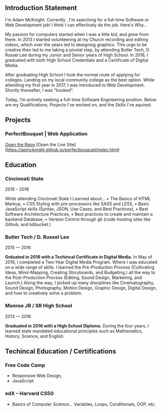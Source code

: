 ## Introduction Statement
I'm Adam McKnight. Currently , I'm searching for a full-time Software or Web Development job! I think I can effectively do the job. Here's Why...

My passion for computers started when I was a little kid, and grew from there. In 2013 I started volunteering at my Church recording and editing videos, which over the years led to designing graphics. This urge to be creative then led to me taking a pivotal step, by attending Butler Tech, D. Russel Lee during my Junior and Senior years of High School. In 2016, I graduated with both High School Credentials and a Certificate of Digital Media.

After graduating High School I took the normal route of applying for colleges. Landing on my local community college as the best option. While attending my first year in 2017, I was introduced to Web Development. Shortly thereafter, I was “hooked”.

Today, I’m actively seeking a full-time Software Engineering position. Below are my Qualifications, Projects I've worked on, and the Skills I've aquired.


## Projects

### PerfectBouquet | Web Application
[Open the Repo](https://github.com/apmcknight/perfectbouquet)
[Open the Live Site] (https://apmcknight.github.io/perfectbouquet/index.html)

## Education

### Cincinnati State
2016 – 2018

While attending Cincinnati State I Learned about...
• The Basics of HTML Markup,
• CSS Styling with pre-processors like SASS and LESS,
• Basic JavaScript skills (Syntax, JSON, Use Cases, and Best Practices),
• Best Software Architecture Practices,
• Best practices to create and maintain a backend Database,
• Version Control through git (code-hosting sites like Github, and bitbucket.)

### Butler Tech / D. Russel Lee
2015 — 2016

**Grduated in 2016 with a Techincal Certificate in Digital Media.**
In May of 2016, I completed a Two-Year Digital Media Program. Where I was educated on a wide range of skills. I learned the Pre-Production Process (Cultivating Ideas, Mind-Mapping, Creating Storyboards, and Budgeting.) all the way to the Post-Production Process (Editing, Sound Design, Marketing, and Launch.) Along the way, I picked up many disciplines like Cinematography, Sound Design, Photography, Motion Design, Graphic Design, Digital Design, and how to creatively solve a problem.

### Monroe JR / SR High School
2013 — 2016

**Graduated in 2016 with a High School Diploma.**
During the four years, I learned state mandated educational principles such as Mathematics, History, Science, and English.


## Techincal Education / Certifications
### Free Code Camp
- Responsive Web Design,
- JavaScript

### edX – Harvard CS50
- Basics of Computer Science... Variables, Loops, Conditionals, OOP, etc.


